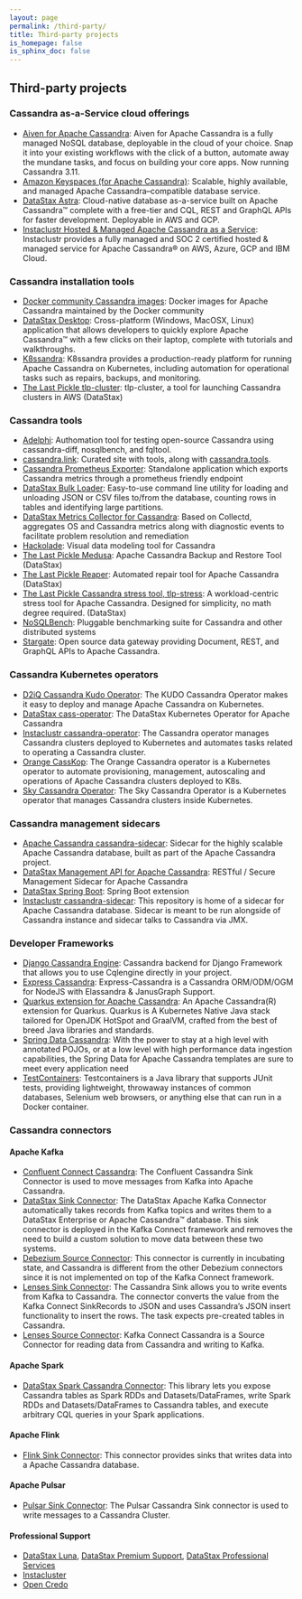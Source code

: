 ```yaml
---
layout: page
permalink: /third-party/
title: Third-party projects 
is_homepage: false
is_sphinx_doc: false
---
```


 Third-party projects
---------

### Cassandra as-a-Service cloud offerings

* [Aiven for Apache Cassandra](https://aiven.io/cassandra): Aiven for Apache Cassandra is a fully managed NoSQL database, deployable in the cloud of your choice.
Snap it into your existing workflows with the click of a button, automate away the mundane tasks, and focus on building your core apps. Now running Cassandra 3.11.
* [Amazon Keyspaces (for Apache Cassandra)](https://aws.amazon.com/keyspaces/): Scalable, highly available, and managed Apache Cassandra–compatible database service.
* [DataStax Astra](https://astra.datastax.com): Cloud-native database as-a-service built on Apache Cassandra™ complete with a free-tier and CQL, REST and GraphQL APIs for faster development. Deployable in AWS and GCP.
* [Instaclustr Hosted & Managed Apache Cassandra as a Service](https://www.instaclustr.com/solutions/managed-apache-cassandra): Instaclustr provides a fully managed and SOC 2 certified hosted & managed service for Apache Cassandra® on AWS, Azure, GCP and IBM Cloud.

### Cassandra installation tools
* [Docker community Cassandra images](https://hub.docker.com/_/cassandra): Docker images for Apache Cassandra maintained by the Docker community
* [DataStax Desktop](https://downloads.datastax.com/#desktop): Cross-platform (Windows, MacOSX, Linux) application that allows developers to quickly explore Apache Cassandra™ with a few clicks on their laptop, complete with tutorials and walkthroughs.
* [K8ssandra](https://k8ssandra.io/): K8ssandra provides a production-ready platform for running Apache Cassandra on Kubernetes, including automation for operational tasks such as repairs, backups, and monitoring.
* [The Last Pickle tlp-cluster](https://github.com/thelastpickle/tlp-cluster): tlp-cluster, a tool for launching Cassandra clusters in AWS (DataStax)

### Cassandra tools

* [Adelphi](https://github.com/datastax/adelphi): Authomation tool for testing open-source Cassandra using cassandra-diff, nosqlbench, and fqltool.
* [cassandra.link](https://cassandra.link): Curated site with tools, along with [cassandra.tools](https://cassandra.tools).
* [Cassandra Prometheus Exporter](https://github.com/criteo/cassandra_exporter): Standalone application which exports Cassandra metrics through a prometheus friendly endpoint
* [DataStax Bulk Loader](https://downloads.datastax.com/#bulk-loader): Easy-to-use command line utility for loading and unloading JSON or CSV files to/from the database, counting rows in tables and identifying large partitions. 
* [DataStax Metrics Collector for Cassandra](https://github.com/datastax/metric-collector-for-apache-cassandra): Based on Collectd, aggregates OS and Cassandra metrics along with diagnostic events to facilitate problem resolution and remediation
* [Hackolade](https://hackolade.com/nosqldb.html#cassandra): Visual data modeling tool for Cassandra
* [The Last Pickle Medusa](https://github.com/thelastpickle/cassandra-medusa): Apache Cassandra Backup and Restore Tool (DataStax)
* [The Last Pickle Reaper](https://github.com/thelastpickle/cassandra-reaper): Automated repair tool for Apache Cassandra  (DataStax)
* [The Last Pickle Cassandra stress tool, tlp-stress](https://github.com/thelastpickle/tlp-stress): A workload-centric stress tool for Apache Cassandra. Designed for simplicity, no math degree required. (DataStax)
* [NoSQLBench](https://github.com/nosqlbench/nosqlbench): Pluggable benchmarking suite for Cassandra and other distributed systems
* [Stargate](https://stargate.io): Open source data gateway providing Document, REST, and GraphQL APIs to Apache Cassandra.

### Cassandra Kubernetes operators

* [D2iQ Cassandra Kudo Operator](https://github.com/mesosphere/kudo-cassandra-operator): The KUDO Cassandra Operator makes it easy to deploy and manage Apache Cassandra on Kubernetes.
* [DataStax cass-operator](https://github.com/datastax/cass-operator): The DataStax Kubernetes Operator for Apache Cassandra
* [Instaclustr cassandra-operator](https://github.com/instaclustr/cassandra-operator): The Cassandra operator manages Cassandra clusters deployed to Kubernetes and automates tasks related to operating a Cassandra cluster.
* [Orange CassKop](https://orange-opensource.github.io/casskop/): The Orange Cassandra operator is a Kubernetes operator to automate provisioning, management, autoscaling and operations of Apache Cassandra clusters deployed to K8s.
* [Sky Cassandra Operator](https://github.com/sky-uk/cassandra-operator): The Sky Cassandra Operator is a Kubernetes operator that manages Cassandra clusters inside Kubernetes.

### Cassandra management sidecars

* [Apache Cassandra cassandra-sidecar](https://github.com/apache/cassandra-sidecar): Sidecar for the highly scalable Apache Cassandra database, built as part of the Apache Cassandra project.
* [DataStax Management API for Apache Cassandra](https://github.com/datastax/management-api-for-apache-cassandra): RESTful / Secure Management Sidecar for Apache Cassandra
* [DataStax Spring Boot](https://github.com/datastax/spring-boot): Spring Boot extension
* [Instaclustr cassandra-sidecar](https://github.com/instaclustr/cassandra-sidecar): This repository is home of a sidecar for Apache Cassandra database. Sidecar is meant to be run alongside of Cassandra instance and sidecar talks to Cassandra via JMX.

### Developer Frameworks

* [Django Cassandra Engine](http://r4fek.github.io/django-cassandra-engine/): Cassandra backend for Django Framework that allows you to use Cqlengine directly in your project.
* [Express Cassandra](https://express-cassandra.readthedocs.io/en/stable/): Express-Cassandra is a Cassandra ORM/ODM/OGM for NodeJS with Elassandra & JanusGraph Support.
* [Quarkus extension for Apache Cassandra](https://quarkus.io/guides/cassandra): An Apache Cassandra(R) extension for Quarkus. Quarkus is A Kubernetes Native Java stack tailored for OpenJDK HotSpot and GraalVM, crafted from the best of breed Java libraries and standards.
* [Spring Data Cassandra](https://spring.io/projects/spring-data-cassandra): With the power to stay at a high level with annotated POJOs, or at a low level with high performance data ingestion capabilities, the Spring Data for Apache Cassandra templates are sure to meet every application need
* [TestContainers](https://www.testcontainers.org/modules/databases/cassandra/): Testcontainers is a Java library that supports JUnit tests, providing lightweight, throwaway instances of common databases, Selenium web browsers, or anything else that can run in a Docker container.

### Cassandra connectors 

#### Apache Kafka

* [Confluent Connect Cassandra](https://www.confluent.io/hub/confluentinc/kafka-connect-cassandra): The Confluent Cassandra Sink Connector is used to move messages from Kafka into Apache Cassandra.
* [DataStax Sink Connector](https://downloads.datastax.com/#akc): The DataStax Apache Kafka Connector automatically takes records from Kafka topics and writes them to a DataStax Enterprise or Apache Cassandra™ database. This sink connector is deployed in the Kafka Connect framework and removes the need to build a custom solution to move data between these two systems. 
* [Debezium Source Connector](https://github.com/debezium/debezium-incubator/tree/master/debezium-connector-cassandra): This connector is currently in incubating state, and Cassandra is different from the other Debezium connectors since it is not implemented on top of the Kafka Connect framework. 
* [Lenses Sink Connector](https://docs.lenses.io/connectors/sink/cassandra.html): The Cassandra Sink allows you to write events from Kafka to Cassandra. The connector converts the value from the Kafka Connect SinkRecords to JSON and uses Cassandra’s JSON insert functionality to insert the rows. The task expects pre-created tables in Cassandra.
* [Lenses Source Connector](https://docs.lenses.io/connectors/source/cassandra.html): Kafka Connect Cassandra is a Source Connector for reading data from Cassandra and writing to Kafka.

#### Apache Spark

* [DataStax Spark Cassandra Connector](https://github.com/datastax/spark-cassandra-connector): This library lets you expose Cassandra tables as Spark RDDs and Datasets/DataFrames, write Spark RDDs and Datasets/DataFrames to Cassandra tables, and execute arbitrary CQL queries in your Spark applications.

#### Apache Flink

* [Flink Sink Connector](https://ci.apache.org/projects/flink/flink-docs-stable/dev/connectors/cassandra.html): This connector provides sinks that writes data into a Apache Cassandra database.

#### Apache Pulsar

* [Pulsar Sink Connector](https://pulsar.apache.org/docs/en/io-quickstart/#connect-pulsar-to-cassandra): The Pulsar Cassandra Sink connector is used to write messages to a Cassandra Cluster.

#### Professional Support

* [DataStax Luna](https://luna.datastax.com/), [DataStax Premium Support](https://www.datastax.com/services/support/premium-support), [DataStax Professional Services](https://www.datastax.com/services/professional-services)
* [Instacluster](https://www.instaclustr.com/services/)
* [Open Credo](https://opencredo.com/about-us/)

